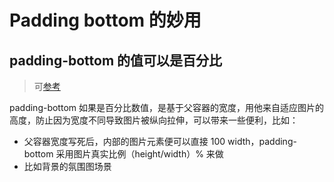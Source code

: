 # Padding bottom 的妙用

## padding-bottom 的值可以是百分比

> 可[参考](https://css-tricks.com/oh-hey-padding-percentage-is-based-on-the-parent-elements-width/)

padding-bottom 如果是百分比数值，是基于父容器的宽度，用他来自适应图片的高度，防止因为宽度不同导致图片被纵向拉伸，可以带来一些便利，比如：

- 父容器宽度写死后，内部的图片元素便可以直接 100 width，padding-bottom 采用图片真实比例（height/width）% 来做
- 比如背景的氛围图场景
